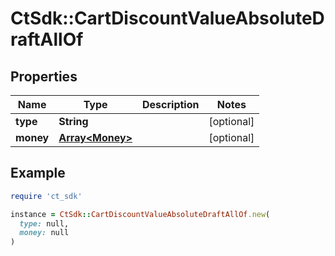 # CtSdk::CartDiscountValueAbsoluteDraftAllOf

## Properties

| Name | Type | Description | Notes |
| ---- | ---- | ----------- | ----- |
| **type** | **String** |  | [optional] |
| **money** | [**Array&lt;Money&gt;**](Money.md) |  | [optional] |

## Example

```ruby
require 'ct_sdk'

instance = CtSdk::CartDiscountValueAbsoluteDraftAllOf.new(
  type: null,
  money: null
)
```


